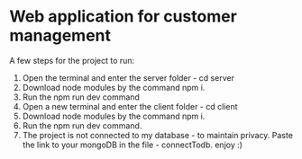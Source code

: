 # Web application for customer management
A few steps for the project to run:
1. Open the terminal and enter the server folder -  cd server
2. Download node modules by the command npm i.
3. Run the npm run dev command
3. Open a new terminal and enter the client folder - cd client
4. Download node modules by the command npm i.
5. Run the npm run dev command.
6. The project is not connected to my database - to maintain privacy. Paste the link to your mongoDB in the file - connectTodb.
enjoy :)
